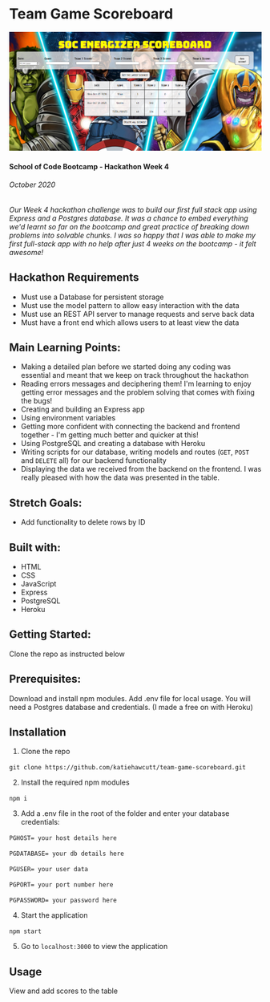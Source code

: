 # Team Game Scoreboard

![Our SoC energiser score tracker](./public/images/socEnergizerScoreboard.PNG)

#### School of Code Bootcamp - Hackathon Week 4

###### October 2020

_Our Week 4 hackathon challenge was to build our first full stack app using Express and a Postgres database. It was a chance to embed everything we'd learnt so far on the bootcamp and great practice of breaking down problems into solvable chunks. I was so happy that I was able to make my first full-stack app with no help after just 4 weeks on the bootcamp - it felt awesome!_

## Hackathon Requirements

- Must use a Database for persistent storage
- Must use the model pattern to allow easy interaction with the data
- Must use an REST API server to manage requests and serve back data
- Must have a front end which allows users to at least view the data

## Main Learning Points:

- Making a detailed plan before we started doing any coding was essential and meant that we keep on track throughout the hackathon
- Reading errors messages and deciphering them! I'm learning to enjoy getting error messages and the problem solving that comes with fixing the bugs!
- Creating and building an Express app
- Using environment variables
- Getting more confident with connecting the backend and frontend together - I'm getting much better and quicker at this!
- Using PostgreSQL and creating a database with Heroku
- Writing scripts for our database, writing models and routes (`GET`, `POST` and `DELETE` all) for our backend functionality
- Displaying the data we received from the backend on the frontend. I was really pleased with how the data was presented in the table.

## Stretch Goals:

- Add functionality to delete rows by ID

## Built with:

- HTML
- CSS
- JavaScript
- Express
- PostgreSQL
- Heroku

## Getting Started:

Clone the repo as instructed below

## Prerequisites:

Download and install npm modules. Add .env file for local usage. You will need a Postgres database and credentials. (I made a free on with Heroku)

## Installation

1.  Clone the repo

`git clone https://github.com/katiehawcutt/team-game-scoreboard.git`

2. Install the required npm modules

`npm i`

3. Add a .env file in the root of the folder and enter your database credentials:

`PGHOST= your host details here`

`PGDATABASE= your db details here`

`PGUSER= your user data`

`PGPORT= your port number here`

`PGPASSWORD= your password here`

4. Start the application

`npm start`

5. Go to `localhost:3000` to view the application

## Usage

View and add scores to the table

